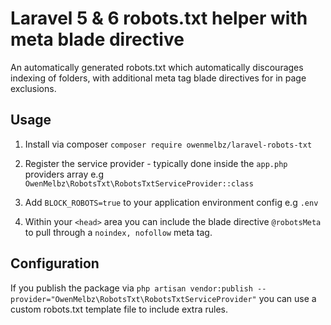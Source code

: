 # Laravel 5 & 6 robots.txt helper with meta blade directive

An automatically generated robots.txt which automatically discourages indexing of folders, with additional meta tag blade directives for in page exclusions.


## Usage

1. Install via composer `composer require owenmelbz/laravel-robots-txt`

2. Register the service provider - typically done inside the `app.php` providers array e.g `OwenMelbz\RobotsTxt\RobotsTxtServiceProvider::class`

3. Add `BLOCK_ROBOTS=true` to your application environment config e.g `.env`

4. Within your `<head>` area you can include the blade directive `@robotsMeta` to pull through a `noindex, nofollow` meta tag.

## Configuration

If you publish the package via `php artisan vendor:publish --provider="OwenMelbz\RobotsTxt\RobotsTxtServiceProvider"` you can use a custom robots.txt template file to include extra rules.
